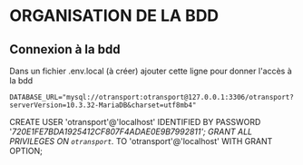 # ORGANISATION DE LA BDD

## Connexion à la bdd

Dans un fichier .env.local (à créer) ajouter cette ligne pour donner l'accès à la bdd
```
DATABASE_URL="mysql://otransport:otransport@127.0.0.1:3306/otransport?serverVersion=10.3.32-MariaDB&charset=utf8mb4"
```

CREATE USER 'otransport'@'localhost' IDENTIFIED BY PASSWORD '*720E1FE7BDA1925412CF807F4ADAE0E9B7992811';
GRANT ALL PRIVILEGES ON `otransport`.* TO 'otransport'@'localhost' WITH GRANT OPTION;